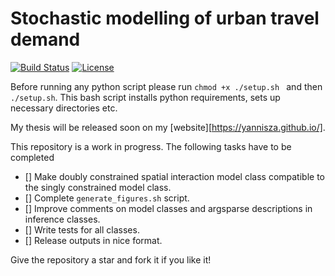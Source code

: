 # Stochastic modelling of urban travel demand

[![Build Status](http://img.shields.io/travis/badges/badgerbadgerbadger.svg?style=flat-square)](https://travis-ci.org/badges/badgerbadgerbadger)
[![License](http://img.shields.io/:license-mit-blue.svg?style=flat-square)](http://badges.mit-license.org)

Before running any python script please run ```chmod +x ./setup.sh ``` and then ``` ./setup.sh ```. This bash script installs python requirements, sets up necessary directories etc.

My thesis will be released soon on my [website][https://yannisza.github.io/].

This repository is a work in progress. The following tasks have to be completed
- [] Make doubly constrained spatial interaction model class compatible to the singly constrained model class.
- [] Complete `generate_figures.sh` script.
- [] Improve comments on model classes and argsparse descriptions in inference classes.
- [] Write tests for all classes.
- [] Release outputs in nice format.

Give the repository a star and fork it if you like it!
